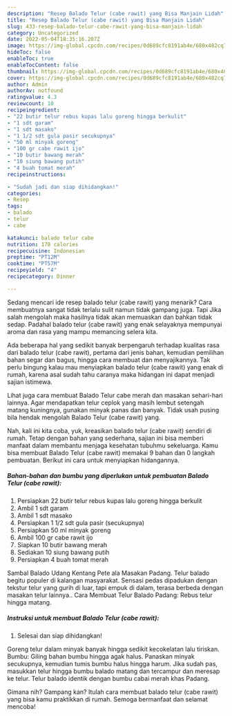 ```yaml
---
description: "Resep Balado Telur (cabe rawit) yang Bisa Manjain Lidah"
title: "Resep Balado Telur (cabe rawit) yang Bisa Manjain Lidah"
slug: 433-resep-balado-telur-cabe-rawit-yang-bisa-manjain-lidah
category: Uncategorized
date: 2022-05-04T18:35:16.207Z
image: https://img-global.cpcdn.com/recipes/0d689cfc8191ab4e/680x482cq70/balado-telur-cabe-rawit-foto-resep-utama.jpg
hideToc: false
enableToc: true
enableTocContent: false
thumbnail: https://img-global.cpcdn.com/recipes/0d689cfc8191ab4e/680x482cq70/balado-telur-cabe-rawit-foto-resep-utama.jpg
cover: https://img-global.cpcdn.com/recipes/0d689cfc8191ab4e/680x482cq70/balado-telur-cabe-rawit-foto-resep-utama.jpg
author: Admin
authorAv: notfound
ratingvalue: 4.3
reviewcount: 10
recipeingredient:
- "22 butir telur rebus kupas lalu goreng hingga berkulit"
- "1 sdt garam"
- "1 sdt masako"
- "1 1/2 sdt gula pasir secukupnya"
- "50 ml minyak goreng"
- "100 gr cabe rawit ijo"
- "10 butir bawang merah"
- "10 siung bawang putih"
- "4 buah tomat merah"
recipeinstructions:

- "Sudah jadi dan siap dihidangkan!"
categories:
- Resep
tags:
- balado
- telur
- cabe

katakunci: balado telur cabe 
nutrition: 178 calories
recipecuisine: Indonesian
preptime: "PT12M"
cooktime: "PT57M"
recipeyield: "4"
recipecategory: Dinner

---
```



Sedang mencari ide resep balado telur (cabe rawit) yang menarik? Cara membuatnya sangat tidak terlalu sulit namun tidak gampang juga. Tapi Jika salah mengolah maka hasilnya tidak akan memuaskan dan bahkan tidak sedap. Padahal balado telur (cabe rawit) yang enak selayaknya mempunyai aroma dan rasa yang mampu memancing selera kita.


Ada beberapa hal yang sedikit banyak berpengaruh terhadap kualitas rasa dari balado telur (cabe rawit), pertama dari jenis bahan, kemudian pemilihan bahan segar dan bagus, hingga cara membuat dan menyajikannya. Tak perlu bingung kalau mau menyiapkan balado telur (cabe rawit) yang enak di rumah, karena asal sudah tahu caranya maka hidangan ini dapat menjadi sajian istimewa.

Lihat juga cara membuat Balado Telur cabe merah dan masakan sehari-hari lainnya. Agar mendapatkan telur ceplok yang masih lembut setengah matang kuningnya, gunakan minyak panas dan banyak. Tidak usah pusing bila hendak mengolah Balado Telur (cabe rawit) yang.


Nah, kali ini kita coba, yuk, kreasikan balado telur (cabe rawit) sendiri di rumah. Tetap dengan bahan yang sederhana, sajian ini bisa memberi manfaat dalam membantu menjaga kesehatan tubuhmu sekeluarga. Kamu bisa membuat Balado Telur (cabe rawit) memakai 9 bahan dan 0 langkah pembuatan. Berikut ini cara untuk menyiapkan hidangannya.

<!--inarticleads1-->

##### Bahan-bahan dan bumbu yang diperlukan untuk pembuatan Balado Telur (cabe rawit):

1. Persiapkan 22 butir telur rebus kupas lalu goreng hingga berkulit
1. Ambil 1 sdt garam
1. Ambil 1 sdt masako
1. Persiapkan 1 1/2 sdt gula pasir (secukupnya)
1. Persiapkan 50 ml minyak goreng
1. Ambil 100 gr cabe rawit ijo
1. Siapkan 10 butir bawang merah
1. Sediakan 10 siung bawang putih
1. Persiapkan 4 buah tomat merah


Sambal Balado Udang Kentang Pete ala Masakan Padang. Telur balado begitu populer di kalangan masyarakat. Sensasi pedas dipadukan dengan tekstur telur yang gurih di luar, tapi empuk di dalam, terasa berbeda dengan masakan telur lainnya.. Cara Membuat Telur Balado Padang: Rebus telur hingga matang. 

<!--inarticleads2-->

##### Instruksi untuk membuat Balado Telur (cabe rawit):


1. Selesai dan siap dihidangkan!

Goreng telur dalam minyak banyak hingga sedikit kecokelatan lalu tiriskan. Bumbu: Giling bahan bumbu hingga agak halus. Panaskan minyak secukupnya, kemudian tumis bumbu halus hingga harum. Jika sudah pas, masukkan telur hingga bumbu balado matang dan tercampur dan meresap ke telur. Telur balado identik dengan bumbu cabai merah khas Padang. 

Gimana nih? Gampang kan? Itulah cara membuat balado telur (cabe rawit) yang bisa kamu praktikkan di rumah. Semoga bermanfaat dan selamat mencoba!

